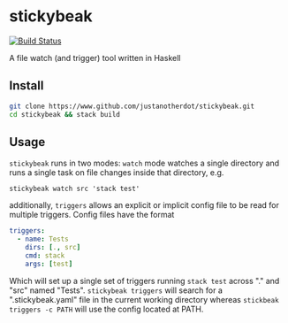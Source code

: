 # stickybeak

[![Build Status](https://travis-ci.org/justanotherdot/stickybeak.svg?branch=master)](https://travis-ci.org/justanotherdot/stickybeak)

A file watch (and trigger) tool written in Haskell

## Install

```bash
git clone https://www.github.com/justanotherdot/stickybeak.git
cd stickybeak && stack build
```

## Usage

`stickybeak` runs in two modes: `watch` mode watches a single directory and runs
a single task on file changes inside that directory, e.g.

```
stickybeak watch src 'stack test'
```

additionally, `triggers` allows an explicit or implicit config file to be read
for multiple triggers. Config files have the format

```yaml
triggers:
  - name: Tests
    dirs: [., src]
    cmd: stack
    args: [test]
```

Which will set up a single set of triggers running `stack test` across "." and
"src" named "Tests". `stickybeak triggers` will search for a ".stickybeak.yaml"
file in the current working directory whereas `stickbeak triggers -c PATH`
will use the config located at PATH.
